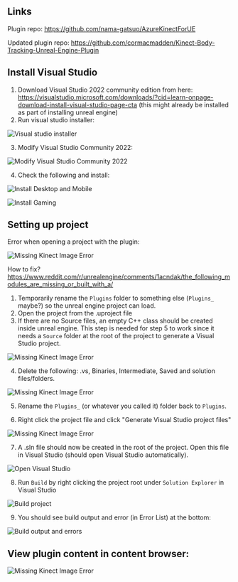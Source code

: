## Links

Plugin repo: https://github.com/nama-gatsuo/AzureKinectForUE

Updated plugin repo: https://github.com/cormacmadden/Kinect-Body-Tracking-Unreal-Engine-Plugin


## Install Visual Studio

1. Download Visual Studio 2022 community edition from here: https://visualstudio.microsoft.com/downloads/?cid=learn-onpage-download-install-visual-studio-page-cta (this might already be installed as part of installing unreal engine)
2. Run visual studio installer:

![Visual studio installer](./run-visual-studio-installer.png)

3. Modify Visual Studio Community 2022:

![Modify Visual Studio Community 2022](./modify-visual-studio.png)

4. Check the following and install:

![Install Desktop and Mobile](install-desktop-mobile.png)

![Install Gaming](install-gaming.png)

## Setting up project

Error when opening a project with the plugin:

![Missing Kinect Image Error](./missing-kinect-modules.png)

How to fix? https://www.reddit.com/r/unrealengine/comments/1acndak/the_following_modules_are_missing_or_built_with_a/

1. Temporarily rename the `Plugins` folder to something else (`Plugins_` maybe?) so the unreal engine project can load. 
2. Open the project from the .uproject file
3. If there are no Source files, an empty C++ class should be created inside unreal engine. This step is needed for step 5 to work since it needs a `Source` folder at the root of the project to generate a Visual Studio project.

![Missing Kinect Image Error](./create-empty-cpp-class.png)

4. Delete the following: .vs, Binaries, Intermediate, Saved and solution files/folders.

![Missing Kinect Image Error](./delete-old-source-artifacts.png)

5. Rename the `Plugins_` (or whatever you called it) folder back to `Plugins`.

6. Right click the project file and click "Generate Visual Studio project files"

![Missing Kinect Image Error](./generate-vs-project-files.png)

7. A .sln file should now be created in the root of the project. Open this file in Visual Studio (should open Visual Studio automatically).

![Open Visual Studio](open-visual-studio.png)

8. Run `Build` by right clicking the project root under `Solution Explorer` in Visual Studio

![Build project](build-project.png)

9. You should see build output and error (in Error List) at the bottom:

![Build output and errors](build-output-and-errors.png)

## View plugin content in content browser:

![Missing Kinect Image Error](./show-plugin-content.png)

